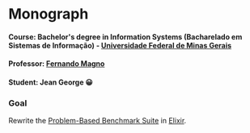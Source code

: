 # Monograph
#### Course: Bachelor's degree in Information Systems (Bacharelado em Sistemas de Informação) - [Universidade Federal de Minas Gerais](https://ufmg.br/)
#### Professor: [Fernando Magno](https://homepages.dcc.ufmg.br/~fernando/)
#### Student: Jean George 😀

### Goal
Rewrite the [Problem-Based Benchmark Suite](https://www.cs.cmu.edu/~pbbs/benchmarks.html) in [Elixir](https://elixir-lang.org/).
